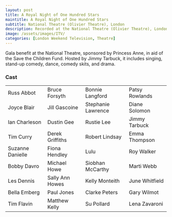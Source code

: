 ```yaml
---
layout: post
title: A Royal Night of One Hundred Stars
maintitle: A Royal Night of One Hundred Stars
subtitle: National Theatre (Olivier Theatre), London
description: Recorded at the National Theatre (Olivier Theatre), London on 17 March 1985 for Broadcast by London Weekend Television (LWT) on 31 March 1985
image: /assets/images/ITV/
categories: [London Weekend Television, Theatre]
---
```


Gala benefit at the National Theatre, sponsored by Princess Anne, in aid of the Save the Children Fund. Hosted by Jimmy Tarbuck, it includes singing, stand-up comedy, dance, comedy skits, and drama.

### Cast
<table class="flow-text striped">
<tr>
<td>Russ Abbot</td>
<td>Bruce Forsyth</td>
<td>Bonnie Langford</td>
<td>Patsy Rowlands</td>
</tr>
<tr>
<td>Joyce Blair</td>
<td>Jill Gascoine</td>
<td>Stephanie Lawrence</td>
<td>Diane Solomon</td>
</tr>
<tr>
<td>Ian Charleson</td>
<td>Dustin Gee</td>
<td>Rustie Lee</td>
<td>Jimmy Tarbuck</td>
</tr>
<tr>
<td>Tim Curry</td>
<td>Derek Griffiths</td>
<td>Robert Lindsay</td>
<td>Emma Thompson</td>
</tr>
<tr>
<td>Suzanne Danielle</td>
<td>Fiona Hendley</td>
<td>Lulu</td>
<td>Roy Walker</td>
</tr>
<tr>
<td>Bobby Davro</td>
<td>Michael Howe</td>
<td>Siobhan McCarthy</td>
<td>Marti Webb</td>
</tr>
<tr>
<td>Les Dennis</td>
<td>Sally Ann Howes</td>
<td>Kelly Monteith</td>
<td>June Whitfield</td>
</tr>
<tr>
<td>Bella Emberg</td>
<td>Paul Jones</td>
<td>Clarke Peters</td>
<td>Gary Wilmot</td>
</tr>
<tr>
<td>Tim Flavin</td>
<td>Matthew Kelly</td>
<td>Su Pollard</td>
<td>Lena Zavaroni</td>
</tr>
</table>

<style>
.dt-published {display: none;}
.post-meta:after {content: "Recorded on 17 March 1985 for broadcast by London Weekend Television on the 31 March 1985";}
.height-adjust1 {width:auto; height:350px;}
.height-adjust2 {width:auto; height:307px;}
.fit1 {width:367.7px; height:498px; object-fit: cover; margin-bottom:5px;}
</style>

